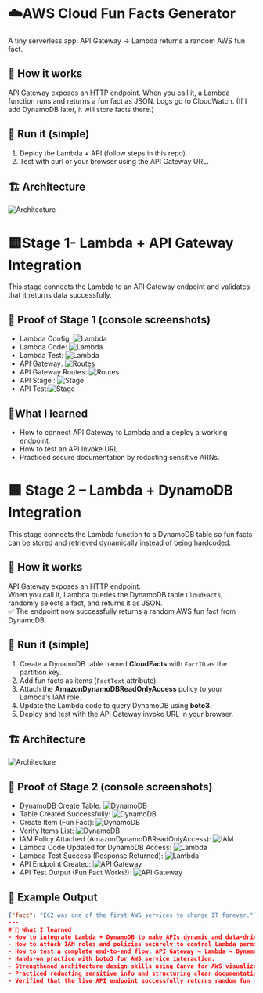 # ☁️AWS Cloud Fun Facts Generator

A tiny serverless app: API Gateway → Lambda returns a random AWS fun fact.

## 🧠 How it works 
API Gateway exposes an HTTP endpoint. When you call it, a Lambda function runs and returns a fun fact as JSON. Logs go to CloudWatch. (If I add DynamoDB later, it will store facts there.)

## 🚀 Run it (simple)
1) Deploy the Lambda + API (follow steps in this repo).
2) Test with curl or your browser using the API Gateway URL.

## 🏗️ Architecture 
![Architecture](docs/screenshots/01-architecture-stage-1.png)

# 🟨Stage 1- Lambda + API Gateway Integration
This stage connects the Lambda to an API Gateway endpoint  and validates that it returns  data successfully.

## 🔧 Proof of Stage 1 (console screenshots)
- Lambda Config: ![Lambda](docs/screenshots/02-lambda-config.png)
- Lambda Code: ![Lambda](docs/screenshots/03-lambda-code.png)
- Lambda Test: ![Lambda](docs/screenshots/04-lambda-test-success.png)
- API Gateway: ![Routes](docs/screenshots/05-api-gateway-config.png)
- API Gateway Routes: ![Routes](docs/screenshots/06-api-gateway-routes.png)
- API Stage : ![Stage](docs/screenshots/07-api-stage-url.png)
- API Test:![Stage](docs/screenshots/08-api-test-success.png)

## 🧩What I learned
- How to connect API Gateway to Lambda and a deploy a working endpoint.
- How to test an API Invoke URL.
- Practiced secure documentation by redacting sensitive ARNs.

# 🟩 Stage 2 – Lambda + DynamoDB Integration  
This stage connects the Lambda function to a DynamoDB table so fun facts can be stored and retrieved dynamically instead of being hardcoded.

## 🧠 How it works  
API Gateway exposes an HTTP endpoint.  
When you call it, Lambda queries the DynamoDB table `CloudFacts`, randomly selects a fact, and returns it as JSON.  
✅ The endpoint now successfully returns a random AWS fun fact from DynamoDB.

## 🚀 Run it (simple)
1. Create a DynamoDB table named **CloudFacts** with `FactID` as the partition key.  
2. Add fun facts as items (`FactText` attribute).  
3. Attach the **AmazonDynamoDBReadOnlyAccess** policy to your Lambda’s IAM role.  
4. Update the Lambda code to query DynamoDB using **boto3**.  
5. Deploy and test with the API Gateway invoke URL in your browser.

## 🏗️ Architecture  
![Architecture](docs/screenshots/09-stage2-architecture.png)

## 🔧 Proof of Stage 2 (console screenshots)
- DynamoDB Create Table: ![DynamoDB](docs/screenshots/09-dynamodb-create-table.png)  
- Table Created Successfully: ![DynamoDB](docs/screenshots/10-dynamodb-table-created.png)  
- Create Item (Fun Fact): ![DynamoDB](docs/screenshots/11-dynamodb-create-item.png)  
- Verify Items List: ![DynamoDB](docs/screenshots/12-dynamodb-items-list.png)  
- IAM Policy Attached (AmazonDynamoDBReadOnlyAccess): ![IAM](docs/screenshots/13-iam-dynamodb-policy.png)  
- Lambda Code Updated for DynamoDB Access: ![Lambda](docs/screenshots/14-lambda-dynamodb-code.png)  
- Lambda Test Success (Response Returned): ![Lambda](docs/screenshots/15-lambda-test-success.png)  
- API Endpoint Created: ![API Gateway](docs/screenshots/16-api-endpoint-success.png)  
- API Test Output (Fun Fact Works!): ![API Gateway](docs/screenshots/17-api-test-output.png)  

## 🧩 Example Output  
```json
{"fact": "EC2 was one of the first AWS services to change IT forever."}
---
# 🧩 What I learned
- How to integrate Lambda + DynamoDB to make APIs dynamic and data-driven.  
- How to attach IAM roles and policies securely to control Lambda permissions.  
- How to test a complete end-to-end flow: API Gateway → Lambda → DynamoDB → JSON response.  
- Hands-on practice with boto3 for AWS service interaction.  
- Strengthened architecture design skills using Canva for AWS visualization.  
- Practiced redacting sensitive info and structuring clear documentation.  
- Verified that the live API endpoint successfully returns random fun facts from DynamoDB 🎉
